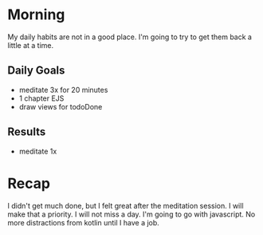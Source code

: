 # Morning
My daily habits are not in a good place. I'm going to try to get them back a little at a time. 


## Daily Goals
- meditate 3x for 20 minutes
- 1 chapter EJS
- draw views for todoDone

## Results
- meditate 1x

# Recap
I didn't get much done, but I felt great after the meditation session. I will make that a priority. I will not miss a day. I'm going to go with javascript. No more distractions from kotlin until I have a job. 
